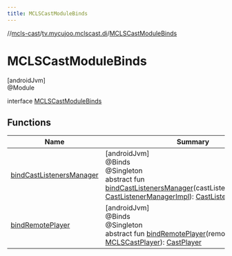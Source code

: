 ```yaml
---
title: MCLSCastModuleBinds
---
```

//[mcls-cast](../../../index.html)/[tv.mycujoo.mclscast.di](../index.html)/[MCLSCastModuleBinds](index.html)



# MCLSCastModuleBinds



[androidJvm]\
@Module



interface [MCLSCastModuleBinds](index.html)



## Functions


| Name | Summary |
|---|---|
| [bindCastListenersManager](bind-cast-listeners-manager.html) | [androidJvm]<br>@Binds<br>@Singleton<br>abstract fun [bindCastListenersManager](bind-cast-listeners-manager.html)(castListenerManagerImpl: [CastListenerManagerImpl](../../tv.mycujoo.mclscast.manager/-cast-listener-manager-impl/index.html)): [CastListenerManager](../../tv.mycujoo.mclscast.manager/-cast-listener-manager/index.html) |
| [bindRemotePlayer](bind-remote-player.html) | [androidJvm]<br>@Binds<br>@Singleton<br>abstract fun [bindRemotePlayer](bind-remote-player.html)(remotePlayer: [MCLSCastPlayer](../../tv.mycujoo.mclscast.player/-m-c-l-s-cast-player/index.html)): [CastPlayer](../../tv.mycujoo.mclscast.player/-cast-player/index.html) |

